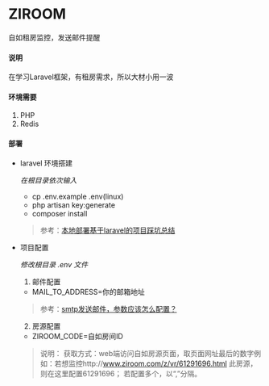 # ZIROOM
自如租房监控，发送邮件提醒
#### 说明
在学习Laravel框架，有租房需求，所以大材小用一波

#### 环境需要
1. PHP
2. Redis

#### 部署
- laravel 环境搭建

    *在根目录依次输入*
    - cp .env.example .env(linux)
    - php artisan key:generate
    - composer install
    > 参考：[本地部署基于laravel的项目踩坑总结](https://segmentfault.com/a/1190000010040259)

- 项目配置

   *修改根目录 .env 文件*
    1. 邮件配置
    - MAIL_TO_ADDRESS=你的邮箱地址
    > 参考：[smtp发送邮件，参数应该怎么配置？](http://wenda.golaravel.com/question/152)

    2. 房源配置
    - ZIROOM_CODE=自如房间ID
    > 说明： 获取方式：web端访问自如房源页面，取页面网址最后的数字例如：若想监控http://www.ziroom.com/z/vr/61291696.html 此房源，则在这里配置61291696；
若配置多个，以“,”分隔。
